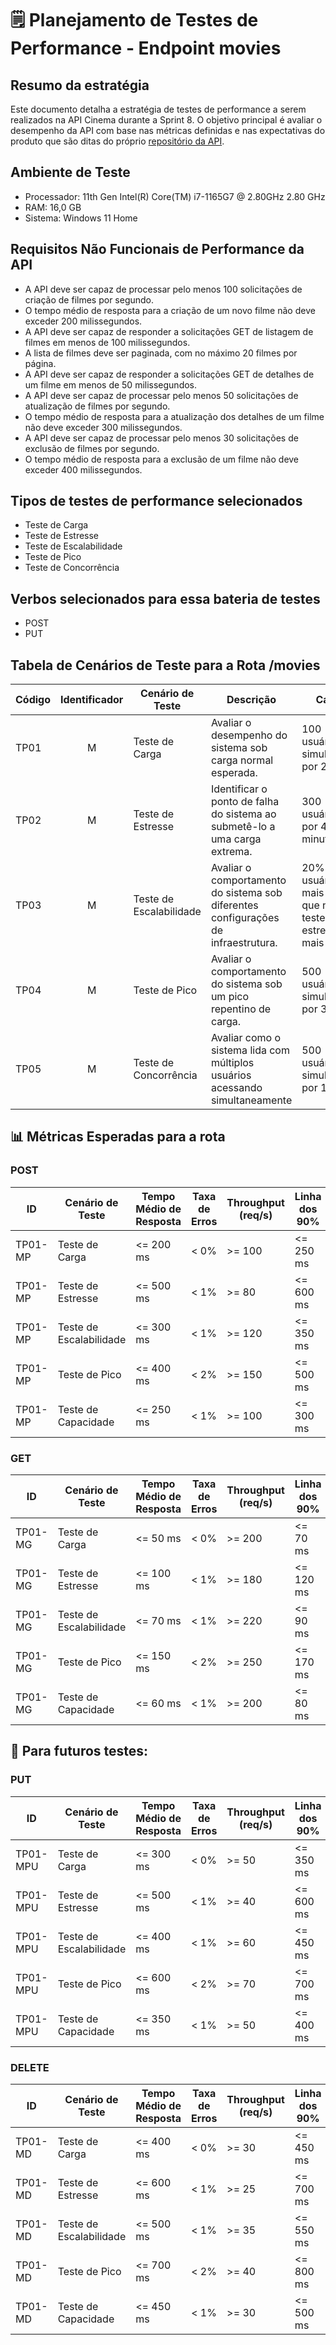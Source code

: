 # 🗒️ Planejamento de Testes de Performance - Endpoint movies

## Resumo da estratégia

Este documento detalha a estratégia de testes de performance a serem realizados na API Cinema durante a Sprint 8. O objetivo principal é avaliar o desempenho da API com base nas métricas definidas e nas expectativas do produto que são ditas do próprio [repositório da API](https://github.com/juniorschmitz/nestjs-cinema/blob/main/UserStories/Gerenciamento%20de%20Filmes%20na%20API.md).

## Ambiente de Teste

- Processador: 11th Gen Intel(R) Core(TM) i7-1165G7 @ 2.80GHz 2.80 GHz
- RAM: 16,0 GB
- Sistema: Windows 11 Home

## Requisitos Não Funcionais de Performance da API

- A API deve ser capaz de processar pelo menos 100 solicitações de criação de filmes por segundo.
- O tempo médio de resposta para a criação de um novo filme não deve exceder 200 milissegundos.
- A API deve ser capaz de responder a solicitações GET de listagem de filmes em menos de 100 milissegundos.
- A lista de filmes deve ser paginada, com no máximo 20 filmes por página.
- A API deve ser capaz de responder a solicitações GET de detalhes de um filme em menos de 50 milissegundos.
- A API deve ser capaz de processar pelo menos 50 solicitações de atualização de filmes por segundo.
- O tempo médio de resposta para a atualização dos detalhes de um filme não deve exceder 300 milissegundos.
- A API deve ser capaz de processar pelo menos 30 solicitações de exclusão de filmes por segundo.
- O tempo médio de resposta para a exclusão de um filme não deve exceder 400 milissegundos.

## Tipos de testes de performance selecionados

- Teste de Carga
- Teste de Estresse
- Teste de Escalabilidade
- Teste de Pico
- Teste de Concorrência

## Verbos selecionados para essa bateria de testes

- POST
- PUT

## Tabela de Cenários de Teste para a Rota /movies

| Código | Identificador | Cenário de Teste        | Descrição                                                                          | Carga                                                                   | Duração | Endpoints que serão testados   |
| ------ | :-----------: | ----------------------- | ---------------------------------------------------------------------------------- | ----------------------------------------------------------------------- | ------- | ------------------------------ |
| TP01   |       M       | Teste de Carga          | Avaliar o desempenho do sistema sob carga normal esperada.                         | 100 usuários simultâneos por 2 min                      | 2 min   | `/movies(POST)`,`/movies(PUT)` |
| TP02   |       M       | Teste de Estresse       | Identificar o ponto de falha do sistema ao submetê-lo a uma carga extrema.         | 300 usuários por 4 minutos | 4 min   | `/movies(POST)`,`/movies(PUT)` |
| TP03   |       M       | Teste de Escalabilidade | Avaliar o comportamento do sistema sob diferentes configurações de infraestrutura. | 20% de usuários a mais do que no teste de estresse e mais 1 min         | 3 min   | `/movies(POST)`,`/movies(PUT)` |
| TP04   |       M       | Teste de Pico           | Avaliar o comportamento do sistema sob um pico repentino de carga.                 | 500 usuários simultâneos por 3 min                                      | 3 min   | `/movies(POST)`,`/movies(PUT)` |
| TP05   |       M       | Teste de Concorrência   | Avaliar como o sistema lida com múltiplos usuários acessando simultaneamente       | 500 usuários simultâneos por 1 min                                  | 1 min   | `/movies(POST)`,`/movies(PUT)` |

## 📊 Métricas Esperadas para a rota

### POST

| ID      | Cenário de Teste        | Tempo Médio de Resposta | Taxa de Erros | Throughput (req/s) | Linha dos 90% |
| ------- | ----------------------- | ----------------------- | ------------- | ------------------ | ------------- |
| TP01-MP | Teste de Carga          | <= 200 ms               | < 0%          | >= 100             | <= 250 ms     |
| TP01-MP | Teste de Estresse       | <= 500 ms               | < 1%          | >= 80              | <= 600 ms     |
| TP01-MP | Teste de Escalabilidade | <= 300 ms               | < 1%          | >= 120             | <= 350 ms     |
| TP01-MP | Teste de Pico           | <= 400 ms               | < 2%          | >= 150             | <= 500 ms     |
| TP01-MP | Teste de Capacidade     | <= 250 ms               | < 1%          | >= 100             | <= 300 ms     |

### GET

| ID      | Cenário de Teste        | Tempo Médio de Resposta | Taxa de Erros | Throughput (req/s) | Linha dos 90% |
| ------- | ----------------------- | ----------------------- | ------------- | ------------------ | ------------- |
| TP01-MG | Teste de Carga          | <= 50 ms                | < 0%          | >= 200             | <= 70 ms      |
| TP01-MG | Teste de Estresse       | <= 100 ms               | < 1%          | >= 180             | <= 120 ms     |
| TP01-MG | Teste de Escalabilidade | <= 70 ms                | < 1%          | >= 220             | <= 90 ms      |
| TP01-MG | Teste de Pico           | <= 150 ms               | < 2%          | >= 250             | <= 170 ms     |
| TP01-MG | Teste de Capacidade     | <= 60 ms                | < 1%          | >= 200             | <= 80 ms      |

## 🚀 Para futuros testes:

### PUT

| ID       | Cenário de Teste        | Tempo Médio de Resposta | Taxa de Erros | Throughput (req/s) | Linha dos 90% |
| -------- | ----------------------- | ----------------------- | ------------- | ------------------ | ------------- |
| TP01-MPU | Teste de Carga          | <= 300 ms               | < 0%          | >= 50              | <= 350 ms     |
| TP01-MPU | Teste de Estresse       | <= 500 ms               | < 1%          | >= 40              | <= 600 ms     |
| TP01-MPU | Teste de Escalabilidade | <= 400 ms               | < 1%          | >= 60              | <= 450 ms     |
| TP01-MPU | Teste de Pico           | <= 600 ms               | < 2%          | >= 70              | <= 700 ms     |
| TP01-MPU | Teste de Capacidade     | <= 350 ms               | < 1%          | >= 50              | <= 400 ms     |

### DELETE

| ID      | Cenário de Teste        | Tempo Médio de Resposta | Taxa de Erros | Throughput (req/s) | Linha dos 90% |
| ------- | ----------------------- | ----------------------- | ------------- | ------------------ | ------------- |
| TP01-MD | Teste de Carga          | <= 400 ms               | < 0%          | >= 30              | <= 450 ms     |
| TP01-MD | Teste de Estresse       | <= 600 ms               | < 1%          | >= 25              | <= 700 ms     |
| TP01-MD | Teste de Escalabilidade | <= 500 ms               | < 1%          | >= 35              | <= 550 ms     |
| TP01-MD | Teste de Pico           | <= 700 ms               | < 2%          | >= 40              | <= 800 ms     |
| TP01-MD | Teste de Capacidade     | <= 450 ms               | < 1%          | >= 30              | <= 500 ms     |
